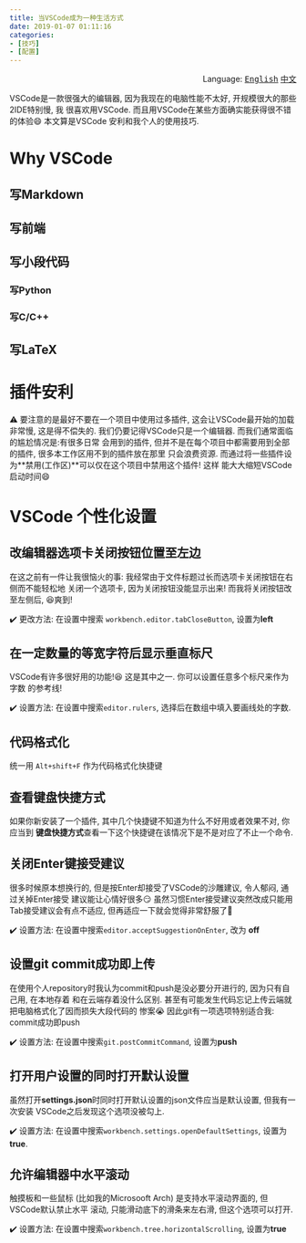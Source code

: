```yaml
---
title: 当VSCode成为一种生活方式
date: 2019-01-07 01:11:16
categories:
- [技巧]
- [配置]
---
```


<div align='right'>Language:
<a href='{{ location.host }}/2018/12/25/When-VSCode-Becomes-A-Lifestyle'><kbd>English</kbd></a>
<a href='{{ location.host }}/zh-CN/2019/01/07/当VSCode成为一种生活方式'><kbd>中文</kbd></a>
</div>

<!-- TODO -->

VSCode是一款很强大的编辑器, 因为我现在的电脑性能不太好, 开规模很大的那些2IDE特别慢, 我
很喜欢用VSCode. 而且用VSCode在某些方面确实能获得很不错的体验:smile: 本文算是VSCode
安利和我个人的使用技巧.

<!-- More -->

# Why VSCode

## 写Markdown

## 写前端

## 写小段代码

### 写Python

### 写C/C++

## 写LaTeX

# 插件安利

:warning: 要注意的是最好不要在一个项目中使用过多插件, 这会让VSCode最开始的加载非常慢,
这是得不偿失的. 我们仍要记得VSCode只是一个编辑器. 而我们通常面临的尴尬情况是:有很多日常
会用到的插件, 但并不是在每个项目中都需要用到全部的插件, 很多本工作区用不到的插件放在那里
只会浪费资源. 而通过将一些插件设为**禁用(工作区)**可以仅在这个项目中禁用这个插件! 这样
能大大缩短VSCode启动时间:smile:

# VSCode 个性化设置

## 改编辑器选项卡关闭按钮位置至左边

在这之前有一件让我很恼火的事: 我经常由于文件标题过长而选项卡关闭按钮在右侧而不能轻松地
关闭一个选项卡, 因为关闭按钮没能显示出来! 而我将关闭按钮改至左侧后, :satisfied:爽到!

:heavy_check_mark: 更改方法: 在设置中搜索 `workbench.editor.tabCloseButton`, 设置为**left**

## 在一定数量的等宽字符后显示垂直标尺

VSCode有许多很好用的功能!:satisfied: 这是其中之一. 你可以设置任意多个标尺来作为字数
的参考线!

:heavy_check_mark: 设置方法: 在设置中搜索`editor.rulers`, 选择后在数组中填入要画线处的字数.

## 代码格式化

统一用 `Alt+shift+F` 作为代码格式化快捷键

## 查看键盘快捷方式

如果你新安装了一个插件, 其中几个快捷键不知道为什么不好用或者效果不对, 你应当到
**键盘快捷方式**查看一下这个快捷键在该情况下是不是对应了不止一个命令.

## 关闭Enter键接受建议

很多时候原本想换行的, 但是按Enter却接受了VSCode的沙雕建议, 令人郁闷, 通过关掉Enter接受
建议能让心情好很多:smirk: 虽然习惯Enter接受建议突然改成只能用Tab接受建议会有点不适应,
但再适应一下就会觉得非常舒服了:clap:

:heavy_check_mark: 设置方法: 在设置中搜索`editor.acceptSuggestionOnEnter`, 改为
**off**

## 设置git commit成功即上传

在使用个人repository时我认为commit和push是没必要分开进行的, 因为只有自己用, 在本地存着
和在云端存着没什么区别. 甚至有可能发生代码忘记上传云端就把电脑格式化了因而损失大段代码的
惨案:sob: 因此git有一项选项特别适合我: commit成功即push

:heavy_check_mark: 设置方法: 在设置中搜索`git.postCommitCommand`, 设置为**push**

## 打开用户设置的同时打开默认设置

虽然打开**settings.json**时同时打开默认设置的json文件应当是默认设置, 但我有一次安装
VSCode之后发现这个选项没被勾上.

:heavy_check_mark: 设置方法: 在设置中搜索`workbench.settings.openDefaultSettings`,
设置为**true**.

## 允许编辑器中水平滚动

触摸板和一些鼠标 (比如我的Microsooft Arch) 是支持水平滚动界面的, 但VSCode默认禁止水平
滚动, 只能滑动底下的滑条来左右滑, 但这个选项可以打开.

:heavy_check_mark: 设置方法: 在设置中搜索`workbench.tree.horizontalScrolling`,
设置为**true**